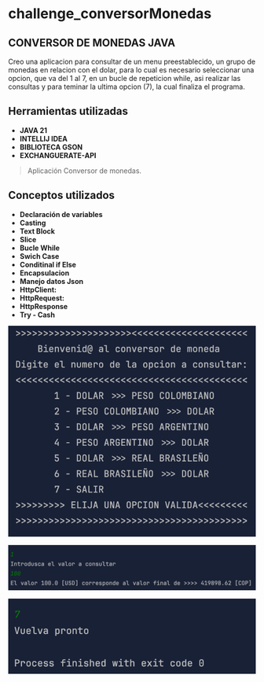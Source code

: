 # challenge_conversorMonedas

## CONVERSOR DE MONEDAS JAVA

Creo una aplicacion para consultar de un menu preestablecido, un grupo de monedas en relacion con el dolar, para lo cual es necesario seleccionar una opcion, que va del 1 al 7, en un bucle de repeticion while, asi realizar las consultas y para teminar la ultima opcion (7), la cual finaliza el programa.

## Herramientas utilizadas
- **JAVA 21**
- **INTELLIJ IDEA**
- **BIBLIOTECA GSON**
- **EXCHANGUERATE-API**

>Aplicación Conversor de monedas.


## Conceptos utilizados

- **Declaración de variables**
- **Casting**
- **Text Block**
-  **Slice**
-  **Bucle While**
-  **Swich Case**
-  **Conditinal if Else**
-  **Encapsulacion**
-  **Manejo datos Json**
- **HttpClient:**
- **HttpRequest:**
- **HttpResponse**
-  **Try - Cash**


![img.png](img.png)


![img_1.png](img_1.png)

![img_2.png](img_2.png)